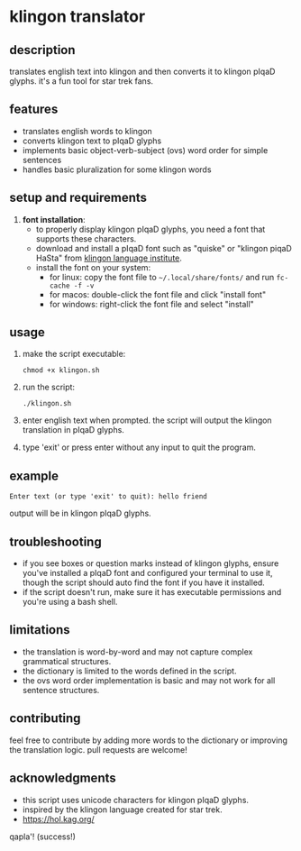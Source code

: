 # klingon translator

## description

translates english text into klingon and then converts it to klingon pIqaD glyphs. it's a fun tool for star trek fans.

## features

- translates english words to klingon
- converts klingon text to pIqaD glyphs
- implements basic object-verb-subject (ovs) word order for simple sentences
- handles basic pluralization for some klingon words

## setup and requirements

1. **font installation**: 
   - to properly display klingon pIqaD glyphs, you need a font that supports these characters.
   - download and install a pIqaD font such as "quiske" or "klingon piqaD HaSta" from [klingon language institute](https://www.kli.org/learn-klingon/klingon-fonts/).
   - install the font on your system:
     - for linux: copy the font file to `~/.local/share/fonts/` and run `fc-cache -f -v`
     - for macos: double-click the font file and click "install font"
     - for windows: right-click the font file and select "install"

## usage

1. make the script executable:
   ```
   chmod +x klingon.sh
   ```

2. run the script:
   ```
   ./klingon.sh
   ```

3. enter english text when prompted. the script will output the klingon translation in pIqaD glyphs.

4. type 'exit' or press enter without any input to quit the program.

## example

```
Enter text (or type 'exit' to quit): hello friend
```
output will be in klingon pIqaD glyphs.

## troubleshooting

- if you see boxes or question marks instead of klingon glyphs, ensure you've installed a pIqaD font and configured your terminal to use it, though the script should auto find the font if you have it installed.
- if the script doesn't run, make sure it has executable permissions and you're using a bash shell.

## limitations

- the translation is word-by-word and may not capture complex grammatical structures.
- the dictionary is limited to the words defined in the script.
- the ovs word order implementation is basic and may not work for all sentence structures.

## contributing

feel free to contribute by adding more words to the dictionary or improving the translation logic. pull requests are welcome!

## acknowledgments

- this script uses unicode characters for klingon pIqaD glyphs.
- inspired by the klingon language created for star trek.
- https://hol.kag.org/

qapla'! (success!)
